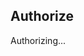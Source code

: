 <h2>Authorize</h2>
<p id="auth-status">Authorizing...</p>
<script>
function getQueryVariable(variable){
   var query = window.location.search.substring(1);
   var vars = query.split("&");
   for (var i=0;i<vars.length;i++) {
           var pair = vars[i].split("=");
           if(pair[0] == variable){return decodeURIComponent(pair[1]);}
   }
   return(null);
}
                                 function escapeHtml(unsafe) {
    return unsafe
         .replace(/&/g, "&amp;")
         .replace(/</g, "&lt;")
         .replace(/>/g, "&gt;")
         .replace(/"/g, "&quot;")
         .replace(/'/g, "&#039;");
 }
   if (sessionStorage.getItem("state-github-basic-auth") === null){
  document.getElementById("auth-status").innerHTML = "Authorization failed.<br>Local <code>state</code> not set.<br>File a <a href='https://github.com/smileycreations15/smileycreations15.github.io/issues/new'>issue</a> with the error message for more info."
                                   history.replaceState({},"Authorization failure",window.location.pathname)
}
if (sessionStorage.getItem("state-github-basic-auth") !== getQueryVariable("state")){
  document.getElementById("auth-status").innerHTML = "Authorization failed.<br><code>state</code> parameter does not match.<br>File a <a href='https://github.com/smileycreations15/smileycreations15.github.io/issues/new'>issue</a> with the error message for more info."
                                   history.replaceState({},"Authorization failure",window.location.pathname)
} else {
  document.getElementById("auth-status").innerHTML = "Processing token..."
  fetch("https://smileycreations15.wixsite.com/analytics/_functions/api_key_github?api-key=" + encodeURIComponent(getQueryVariable("code")),{"method":"POST"})
  .then(a=>{return a.json()})
  .then(data=>{
  if (data.error === "unknown"){
    document.getElementById("auth-status").innerHTML = "A error occured while creating a API key.<br>File a <a href='https://github.com/smileycreations15/smileycreations15.github.io/issues/new'>issue</a> with the error message for more info."
   history.replaceState({},"Authorization failure",window.location.pathname)
  } else {
   localStorage.setItem("cookie-github",data.cookie)
   localStorage.setItem("github-username",data.login)
   window.location.href = "https://smileycreations15.com/account"
  }
  }).catch(e=>{
  document.getElementById("auth-status").innerHTML = "A error occured. <br>" + e.toString() + "<br>File a <a href='https://github.com/smileycreations15/smileycreations15.github.io/issues/new'>issue</a> with the error message for more info."
   history.replaceState({},"Authorization failure",window.location.pathname)
  })
   history.replaceState({},"Authorizing...",window.location.pathname)
}
</script>

